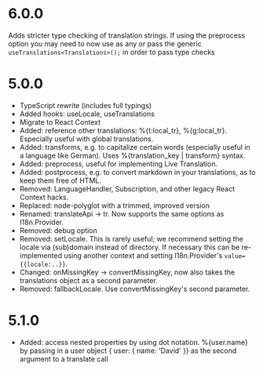 # 6.0.0

Adds stricter type checking of translation strings. If using the preprocess option you may need to now use as any or pass the generic `useTranslations<Translations>();` in order to pass type checks

# 5.0.0

- TypeScript rewrite (includes full typings)
- Added hooks: useLocale, useTranslations
- Migrate to React Context
- Added: reference other translations: %{t:local_tr}, %{g:local_tr}. Especially useful with global translations.
- Added: transforms, e.g. to capitalize certain words (especially useful in a language like German). Uses %{translation_key | transform} syntax.
- Added: preprocess, useful for implementing Live Translation.
- Added: postprocess, e.g. to convert markdown in your translations, as to keep them free of HTML.
- Removed: LanguageHandler, Subscription, and other legacy React Context hacks.
- Replaced: node-polyglot with a trimmed, improved version
- Renamed: translateApi -> tr. Now supports the same options as I18n.Provider.
- Removed: debug option
- Removed: setLocale. This is rarely useful; we recommend setting the locale via (sub)domain instead of directory. If necessary this can be re-implemented using another context and setting I18n.Provider's `value={{locale:..}}`.
- Changed: onMissingKey -> convertMissingKey, now also takes the translations object as a second parameter.
- Removed: fallbackLocale. Use convertMissingKey's second parameter.

# 5.1.0

- Added: access nested properties by using dot notation. %{user.name} by passing in a user object { user: { name: 'David' }} as the second argument to a translate call
